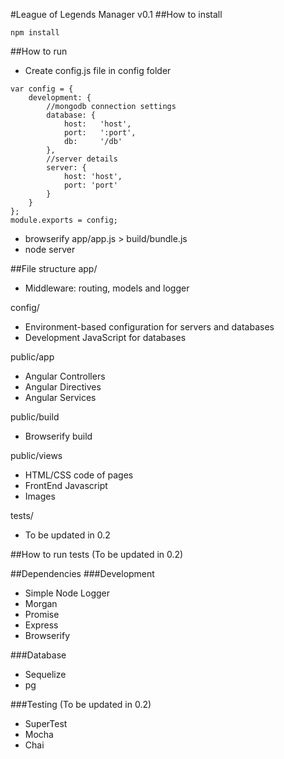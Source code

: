 #League of Legends Manager v0.1
##How to install 
~~~
npm install
~~~

##How to run

* Create config.js file in config folder

~~~~
var config = {
	development: {		
		//mongodb connection settings
		database: {
			host:   'host',
			port:   ':port',
			db:     '/db'
		},
		//server details
		server: {
			host: 'host',
			port: 'port'
		}
	}
};
module.exports = config;
~~~~         

* browserify app/app.js > build/bundle.js 
* node server


##File structure
app/
* Middleware: routing, models and logger

config/
* Environment-based configuration for servers and databases 
* Development JavaScript for databases

public/app
* Angular Controllers
* Angular Directives
* Angular Services

public/build
* Browserify build

public/views
* HTML/CSS code of pages
* FrontEnd Javascript 
* Images

tests/
* To be updated in 0.2


##How to run tests (To be updated in 0.2)


##Dependencies
###Development
* Simple Node Logger
* Morgan
* Promise
* Express
* Browserify

###Database
* Sequelize
* pg

###Testing (To be updated in 0.2)
* SuperTest
* Mocha
* Chai






